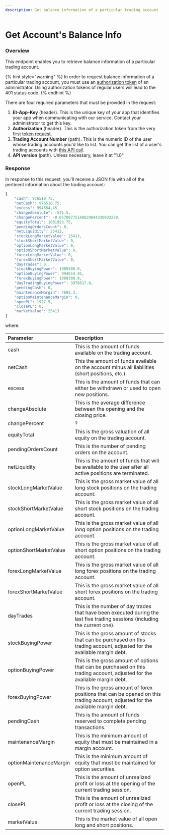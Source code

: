 ```yaml
---
description: Get balance information of a particular trading account
---
```


# Get Account's Balance Info

### Overview

This endpoint enables you to retrieve balance information of a particular trading account.

{% hint style="warning" %}
In order to request balance information of a particular trading account, you must use an [authorization token](../../authentication/requesting-tokens/) of an administrator. Using authorization tokens of regular users will lead to the 401 status code.
{% endhint %}

There are four required parameters that must be provided in the request:

1. **Et-App-Key** \(header\). This is the unique key of your app that identifies your app when communicating with our service. Contact your administrator to get this key.
2. **Authorization** \(header\). This is the authorization token from the very first [token request](../../authentication/requesting-tokens/).
3. **Trading Account Number** \(path\). This is the numeric ID of the user  whose trading accounts you'd like to list. You can get the list of a user's trading accounts with [this API call](../list-users-accounts/).
4. **API version** \(path\). Unless necessary, leave it at "1.0"

### Response

In response to this request, you'll receive a JSON file with all of the pertinent information about the trading account:

```javascript
{
    "cash": 976510.75,
    "netCash": 976510.75,
    "excess": 994654.45,
    "changeAbsolute": -571.5,
    "changePercent": -0.05700775140829844330933239,
    "equityTotal": 1001923.75,
    "pendingOrdersCount": 0,
    "netLiquidity": 25413,
    "stockLongMarketValue": 25413,
    "stockShortMarketValue": 0,
    "optionLongMarketValue": 0,
    "optionShortMarketValue": 0,
    "forexLongMarketValue": 0,
    "forexShortMarketValue": 0,
    "dayTrades": 0,
    "stockBuyingPower": 1989308.9,
    "optionBuyingPower": 994654.45,
    "forexBuyingPower": 1989308.9,
    "dayTradingBuyingPower": 3978617.8,
    "pendingCash": 0,
    "maintenanceMargin": 7692.3,
    "optionMaintenanceMargin": 0,
    "openPL": 1927.5,
    "closePL": 0,
    "marketValue": 25413
}
```

where:

| Parameter | Description |
| :--- | :--- |
| cash | This is the amount of funds available on the trading account.  |
| netCash | This the amount of funds available on the account minus all liabilities \(short positions, etc.\). |
| excess | This is the amount of funds that can either be withdrawn or used to open new positions. |
| changeAbsolute | This is the average difference between the opening and the closing price.   |
| changePercent | ? |
| equityTotal | This is the gross valuation of all equity on the trading account. |
| pendingOrdersCount | This is the number of pending orders on the account. |
| netLiquidity | This is the amount of funds that will be available to the user after all active positions are terminated. |
| stockLongMarketValue | This is the gross market value of all long stock positions on the trading account. |
| stockShortMarketValue | This is the gross market value of all short stock positions on the trading account. |
| optionLongMarketValue | This is the gross market value of all long option positions on the trading account. |
| optionShortMarketValue | This is the gross market value of all short option positions on the trading account. |
| forexLongMarketValue | This is the gross market value of all long forex positions on the trading account. |
| forexShortMarketValue | This is the gross market value of all short forex positions on the trading account.  |
| dayTrades | This is the number of day trades that have been executed during the last five trading sessions \(including the current one\). |
| stockBuyingPower | This is the gross amount of stocks that can be purchased on this trading account,  adjusted for the available margin debt.  |
| optionBuyingPower | This is the gross amount of options that can be purchased on this trading account, adjusted for the available margin debt.  |
| forexBuyingPower | This is the gross amount of forex positions that can be opened on this trading account,  adjusted for the available margin debt.  |
| pendingCash | This is the amount of funds reserved to complete pending transactions.  |
| maintenanceMargin | This is the minimum amount of equity that must be maintained in a margin account.  |
| optionMaintenanceMargin | This is the minimum amount of equity that must be maintained for option securities. |
| openPL | This is the amount of unrealized profit or loss at the opening of the current trading session. |
| closePL | This is the amount of unrealized profit or loss at the closing of the current trading session. |
| marketValue | This is the market value of all open long and short positions. |



